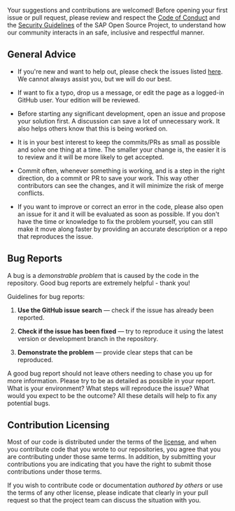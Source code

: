 
Your suggestions and contributions are welcomed! Before opening your first issue or pull request, please review and respect the  [Code of Conduct](https://github.com/SAP/.github/blob/main/CODE_OF_CONDUCT.md) and the  [Security Guidelines](https://github.com/SAP/.github/blob/main/SECURITY.md) of the SAP Open Source Project, to understand how our community interacts in an safe, inclusive and respectful manner. 

## General Advice

* If you're new and want to help out, please check the issues listed [here](../../issues). We cannot always assist you, but we will do our best. 

* If want to fix a typo, drop us a message, or edit the page as a logged-in GitHub user. Your edition will be reviewed. 

* Before starting any significant development, open an issue and propose your solution first. A discussion can save a lot of unnecessary work. It also helps others know that this is being worked on.

* It is in your best interest to keep the commits/PRs as small as possible and solve one thing at a time. The smaller your change is, the easier it is to review and it will be more likely to get accepted.

* Commit often, whenever something is working, and is a step in the right direction, do a commit or PR to save your work. This way other contributors can see the changes, and it will minimize the risk of merge conflicts.

* If you want to improve or correct an error in the code, please also open an issue for it and it will be evaluated as soon as possible. If you don't have the time or knowledge to fix the problem yourself, you can still make it move along faster by providing an accurate description or a repo that reproduces the issue.

## Bug Reports

A bug is a _demonstrable problem_ that is caused by the code in the repository. Good bug reports are extremely helpful - thank you!

Guidelines for bug reports:

1. **Use the GitHub issue search** &mdash; check if the issue has already been reported.

2. **Check if the issue has been fixed** &mdash; try to reproduce it using the latest version or development branch in the repository.

3. **Demonstrate the problem** &mdash; provide clear steps that can be reproduced.

A good bug report should not leave others needing to chase you up for more information. Please try to be as detailed as possible in your report. What is your environment? What steps will reproduce the issue? What would you expect to be the outcome? All these details will help to fix any potential bugs.

## Contribution Licensing

Most of our code is distributed under the terms of the [license](LICENSE), and when you contribute code that you wrote to our repositories, you agree that you are contributing under those same terms. In addition, by submitting your contributions you are indicating that you have the right to submit those contributions under those terms.

If you wish to contribute code or documentation *authored by others* or use the terms of any other license, please indicate that clearly in your pull request so that the project team can discuss the situation with you.
